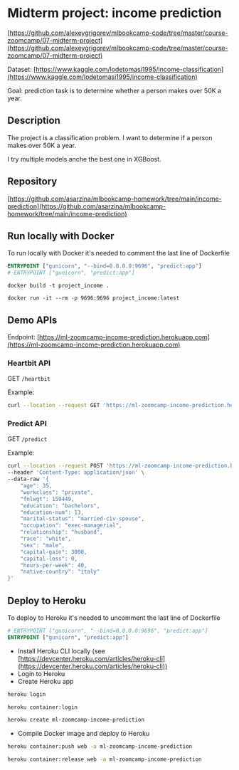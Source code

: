 # Midterm project: income prediction

[https://github.com/alexeygrigorev/mlbookcamp-code/tree/master/course-zoomcamp/07-midterm-project](https://github.com/alexeygrigorev/mlbookcamp-code/tree/master/course-zoomcamp/07-midterm-project)

Dataset: [https://www.kaggle.com/lodetomasi1995/income-classification](https://www.kaggle.com/lodetomasi1995/income-classification)

Goal: prediction task is to determine whether a person makes over 50K a year.

## Description

The project is a classification problem. I want to determine if a person makes over 50K a year.

I try multiple models anche the best one in XGBoost.

## Repository

[https://github.com/asarzina/mlbookcamp-homework/tree/main/income-prediction](https://github.com/asarzina/mlbookcamp-homework/tree/main/income-prediction)

## Run locally with Docker

To run locally with Docker it's needed to comment the last line of Dockerfile

```Dockerfile
ENTRYPOINT ["gunicorn", "--bind=0.0.0.0:9696", "predict:app"]
# ENTRYPOINT ["gunicorn", "predict:app"]
```

```
docker build -t project_income .

docker run -it --rm -p 9696:9696 project_income:latest
```

## Demo APIs

Endpoint: [https://ml-zoomcamp-income-prediction.herokuapp.com](https://ml-zoomcamp-income-prediction.herokuapp.com)

### Heartbit API

GET `/heartbit`

Example:

```bash
curl --location --request GET 'https://ml-zoomcamp-income-prediction.herokuapp.com/heartbit'
```

### Predict API

GET `/predict`

Example:

```bash
curl --location --request POST 'https://ml-zoomcamp-income-prediction.herokuapp.com/predict' \
--header 'Content-Type: application/json' \
--data-raw '{
    "age": 35,
    "workclass": "private",
    "fnlwgt": 159449,
    "education": "bachelors",
    "education-num": 13,
    "marital-status": "married-civ-spouse",
    "occupation": "exec-managerial",
    "relationship": "husband",
    "race": "white",
    "sex": "male",
    "capital-gain": 3000,
    "capital-loss": 0,
    "hours-per-week": 40,
    "native-country": "italy"
}'
```

## Deploy to Heroku

To deploy to Heroku it's needed to uncomment the last line of Dockerfile

```Dockerfile
# ENTRYPOINT ["gunicorn", "--bind=0.0.0.0:9696", "predict:app"]
ENTRYPOINT ["gunicorn", "predict:app"]
```

- Install Heroku CLI locally (see [https://devcenter.heroku.com/articles/heroku-cli](https://devcenter.heroku.com/articles/heroku-cli))
- Login to Heroku
- Create Heroku app

```bash
heroku login

heroku container:login

heroku create ml-zoomcamp-income-prediction
```

- Compile Docker image and deploy to Heroku

```bash
heroku container:push web -a ml-zoomcamp-income-prediction

heroku container:release web -a ml-zoomcamp-income-prediction
```
